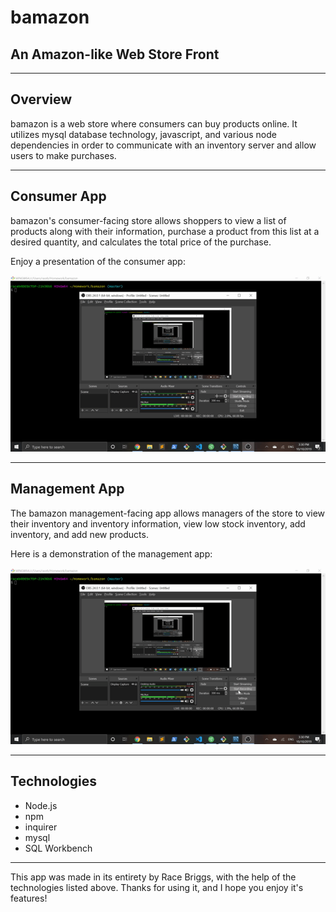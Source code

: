 # bamazon
## An Amazon-like Web Store Front

------------------------------------------------------------------------------------------------------------------------------------------

## Overview

bamazon is a web store where consumers can buy products online. It utilizes mysql database technology, javascript, and various node dependencies in order to communicate with an inventory server and allow users to make purchases.

----------------------------------------------------------------------------------------------------------------------------------------

## Consumer App

bamazon's consumer-facing store allows shoppers to view a list of products along with their information, purchase a product from this list at a desired quantity, and calculates the total price of the purchase.

Enjoy a presentation of the consumer app:

![consumer-app example](/gifs/consumer.gif)

----------------------------------------------------------------------------------------------------------------------------------------

## Management App

The bamazon management-facing app allows managers of the store to view their inventory and inventory information, view low stock inventory, 
add inventory, and add new products.

Here is a demonstration of the management app:

![manager example](/gifs/manager.gif)

----------------------------------------------------------------------------------------------------------------------------------------

## Technologies

* Node.js
* npm
* inquirer
* mysql
* SQL Workbench

----------------------------------------------------------------------------------------------------------------------------------------

This app was made in its entirety by Race Briggs, with the help of the technologies listed above. Thanks for using it, and I hope you enjoy it's features!
